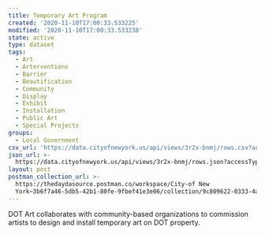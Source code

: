 ```yaml
---
title: Temporary Art Program
created: '2020-11-10T17:00:33.533225'
modified: '2020-11-10T17:00:33.533238'
state: active
type: dataset
tags:
  - Art
  - Arterventions
  - Barrier
  - Beautification
  - Community
  - Display
  - Exhibit
  - Installation
  - Public Art
  - Special Projects
groups:
  - Local Government
csv_url: 'https://data.cityofnewyork.us/api/views/3r2x-bnmj/rows.csv?accessType=DOWNLOAD'
json_url: >-
  https://data.cityofnewyork.us/api/views/3r2x-bnmj/rows.json?accessType=DOWNLOAD
layout: post
postman_collection_url: >-
  https://thedaydasource.postman.co/workspace/City-of New
  York~3b6f7a46-5db5-42b1-80fe-9fbef41e3e06/collection/9c809622-0333-4ad8-886a-76a51acf9e51
---
```

DOT Art collaborates with community-based organizations to commission artists to design and install temporary art on DOT property.
